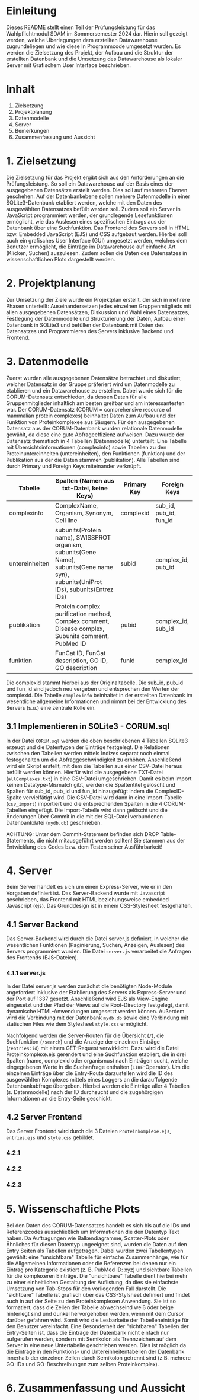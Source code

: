 # Einleitung

Dieses README stellt einen Teil der Prüfungsleistung für das Wahlpflichtmodul SDAM im Sommersemester 2024 dar. Hierin soll gezeigt werden, welche Überlegungen dem erstellten Datawarehouse zugrundeliegen und wie diese In Programmcode umgesetzt wurden. Es werden die Zielsetzung des Projekt, der Aufbau und die Struktur der erstellten Datenbank und die Umsetzung des Datawarehouse als lokaler Server mit Grafischem User Interface beschrieben.

# Inhalt
1. Zielsetzung
2. Projektplanung
3. Datenmodelle
4. Server
5. Bemerkungen
6. Zusammenfassung und Aussicht

# 1. Zielsetzung

Die Zielsetzung für das Projekt ergibt sich aus den Anforderungen an die Prüfungsleistung. So soll ein Datawarehouse auf der Basis eines der ausgegebenen Datensätze erstellt werden. Dies soll auf mehreren Ebenen geschehen. Auf der Datenbankebene sollen mehrere Datenmodelle in einer SQLite3-Datenbank etabliert werden, welche mit den Daten des ausgewählten Datensatzes befüllt werden soll. Zudem soll ein Server in JavaScript programmiert werden, der grundlegende Lesefunktionen ermöglicht, wie das Auslesen eines spezifischen Eintrags aus der Datenbank über eine Suchfunktion. Das Frontend des Servers soll in HTML bzw. Embedded JavaScript (EJS) und CSS aufgebaut werden. Hierbei soll auch ein grafisches User Interface (GUI) umgesetzt werden, welches dem Benutzer ermöglicht, die Einträge im Datawarehouse auf einfache Art (Klicken, Suchen) auszulesen. Zudem sollen die Daten des Datensatzes in wissenschaftlichen Plots dargestellt werden.

# 2. Projektplanung

Zur Umsetzung der Ziele wurde ein Projektplan erstellt, der sich in mehrere Phasen unterteilt: Auseinandersetzen jedes einzelnen Gruppenmitglieds mit allen ausgegebenen Datensätzen, Diskussion und Wahl eines Datensatzes, Festlegung der Datenmodelle und Strukturierung der Daten, Aufbau einer Datenbank in SQLite3 und befüllen der Datenbank mit Daten des Datensatzes und Programmieren des Servers inklusive Backend und Frontend.

# 3. Datenmodelle

Zuerst wurden alle ausgegebenen Datensätze betrachtet und diskutiert, welcher Datensatz in der Gruppe präferiert wird um Datenmodelle zu etablieren und ein Datawarehouse zu erstellen. Dabei wurde sich für die CORUM-Datensatz entschieden, da dessen Daten für alle Gruppenmitglieder inhaltlich am besten greifbar und am interessantesten war. Der CORUM-Datensatz (CORUM = comprehensive resource of mammalian protein complexes) beinhaltet Daten zum Aufbau und der Funktion von Proteinkomplexee aus Säugern. 
Für den ausgegebenen Datensatz aus der CORUM-Datenbank wurden relationale Datenmodelle gewählt, da diese eine gute Abfrageeffizienz aufweisen. Dazu wurde der Datensatz thematisch in 4 Tabellen (Datenmodelle) unterteilt: Eine Tabelle mit Übersichtsinformationen (complexinfo) sowie Tabellen zu den Proteinuntereinheiten (untereinheiten), den Funktionen (funktion) und der Publikation aus der die Daten stammen (publikation). Alle Tabellen sind durch Primary und Foreign Keys miteinander verknüpft.

| Tabelle       | Spalten (Namen aus txt-Datei, keine Keys)     | Primary Key   | Foreign Keys              |
|---------------|-----------------------------------------------|---------------|---------------------------|
| complexinfo   | ComplexName, Organism, Synonym, Cell line     | complexid     |  sub_id, pub_id, fun_id   |
| untereinheiten| subunits(Protein name), SWISSPROT organism, subunits(Gene Name), subunits(Gene name syn), subunits(UniProt IDs), subunits(Entrez IDs) | subid         | complex_id, pub_id        |
| publikation   | Protein complex purification method, Complex comment, Disease complex, Subunits comment, PubMed ID| pubid | complex_id, sub_id |
| funktion      | FunCat ID, FunCat description, GO ID, GO description | funid | complex_id |

Die complexid stammt hierbei aus der Originaltabelle. Die sub_id, pub_id und fun_id sind jedoch neu vergeben und entsprechen den Werten der complexid. Die Tabelle `complexinfo` beinhaltet in der erstellten Datenbank im wesentliche allgemeine Informationen und nimmt bei der Entwicklung des Servers (s.u.) eine zentrale Rolle ein.

## 3.1 Implementieren in SQLite3 - CORUM.sql

In der Datei `CORUM.sql` werden die oben beschriebenen 4 Tabellen SQLite3 erzeugt und die Datentypen der Einträge festgelegt. Die Relationen zwischen den Tabellen werden mittels Indizes separat noch einmal festegehalten um die Abfraggeschwindigkeit zu erhöhen. Anschließend wird ein Skript erstellt, mit dem die Tabellen aus einer CSV-Datei heraus befüllt werden können. Hierfür wird die ausgegebene TXT-Datei (`allComplexes.txt`) in eine CSV-Datei umgeschrieben. Damit es beim Import keinen Datatype-Mismatch gibt, werden die Spaltentitel gelöscht und Spalten für sub_id, pub_id und fun_id hinzugefügt indem die ComplexID-Spalte vervielfätigt wird. Die CSV-Datei wird dann in eine Import-Tabelle (`csv_import`) importiert und die entsprechenden Spalten in die 4 CORUM-Tabellen eingefügt. Die Import-Tabelle wird dann gelöscht und die Änderungen über Commit in die mit der SQL-Datei verbundenen Datenbankdatei (`mydb.db`) geschrieben.

ACHTUNG: Unter dem Commit-Statement befinden sich DROP Table- Statements, die nicht mitausgeführt werden sollten! Sie stammen aus der Entwicklung des Codes bzw. dem Testen seiner Ausführbarkeit!

# 4. Server

Beim Server handelt es sich um einen Express-Server, wie er in den Vorgaben definiert ist. Das Server-Backend wurde mit Javascript geschrieben, das Frontend mit HTML beziehungsweise embedded Javascript (ejs). Das Grunddesign ist in einem CSS-Stylesheet festgehalten.

## 4.1 Server Backend

Das Server-Backend wird durch die Datei server.js definiert, in welcher die wesentlichen Funktionen (Paginierung, Suchen, Anzeigen, Auslesen) des Servers programmiert wurden. Die Datei `server.js` verarbeitet die Anfragen des Frontends (EJS-Dateien). 

### 4.1.1 server.js 

In der Datei server.js werden zunächst die benötigten Node-Module angefordert inklusive der Etablierung des Servers als Express-Server und der Port auf 1337 gesetzt. Anschließend wird EJS als View-Engine eingesetzt und der Pfad der Views auf die Root-Directory festgelegt, damit dynamische HTML-Anwendungen umgesetzt werden können. Außerdem wird die Verbindung mit der Datenbank `mydb.db` sowie eine Verbindung mit statischen Files wie dem Stylesheet `style.css` ermöglicht. 

Nachfolgend werden die Server-Routen für die Übersicht (`/`), die Suchfunktion (`/search`) und die Anzeige der einzelnen Einträge (`/entries:id`) mit einem GET-Request verwirklicht. Dazu wird die Datei Proteinkomplexe.ejs gerendert und eine Suchfunktion etabliert, die in drei Spalten (name, complexid oder organismus) nach Einträgen sucht, welche eingegebenen Werte in die Suchanfrage enthalten (`LIKE`-Operator). Um die einzelnen Einträge über die Entry-Route darzustellen wird die ID des ausgewählten Komplexes mittels eines Loggers an die darauffolgende Datenbankabfrage übergeben. Hierbei werden die Einträge aller 4 Tabellen (s. Datenmodelle) nach der ID durchsucht und die zugehörgigen Informationen an die Entry-Seite geschickt.

## 4.2 Server Frontend

Das Server Frontend wird durch die 3 Dateien `Proteinkomplexe.ejs`, `entries.ejs` und `style.css` gebildet. 

### 4.2.1

### 4.2.2

### 4.2.3

# 5. Wissenschaftliche Plots

Bei den Daten des CORUM-Datensatzes handelt es sich bis auf die IDs und Referenzcodes ausschließlich um Informationen die den Datentyp Text haben. Da Auftragungen wie Balkendiagramme, Scatter-Plots oder Ähnliches für diesen Datentyp ungeeignet sind, wurden die Daten auf den Entry Seiten als Tabellen aufgetragen. Dabei wurden zwei Tabellentypen gewählt: eine "unsichtbare" Tabelle für einfache Zusammenhänge, wie für die Allgemeinen Informationen oder die Referenzen bei denen nur ein Eintrag pro Kategorie existiert (z. B. PubMed ID: xyz) und sichtbare Tabellen für die komplexeren Einträge. Die "unsichtbare" Tabelle dient hierbei mehr zu einer einheitlichen Gestaltung der Auflistung, da dies sie einfachste Umsetzung von Tab-Stops für den vorliegenden Fall darstellt. 
Die "sichtbare" Tabelle ist grafisch über das CSS-Stylsheet definiert und findet auch in auf der Seite zu den Proteinkomplexen Anwendung. Sie ist so formatiert, dass die Zeilen der Tabelle abwechselnd weiß oder beige hinterlegt sind und dunkel hervorgehoben werden, wenn mit dem Cursor darüber gefahren wird. Somit wird die Lesbarkeite der Tabelleneinträge für den Benutzer vereinfacht. Eine Besonderheit der "sichtbaren" Tabellen der Entry-Seiten ist, dass die Einträge der Datenbank nicht einfach nur aufgerufen werden, sondern mit Semikolon als Trennzeichen auf dem Server in eine neue Untertabelle geschrieben werden. Dies ist möglich da die Einträge in den Funktions- und Untereinheitentabellen der Datenbank innerhalb der einzelnen Zellen durch Semikolon getrennt sind (z.B. mehrere GO-IDs und GO-Beschreibungen zum selben Proteinkomplex).

# 6. Zusammenfassung und Aussicht